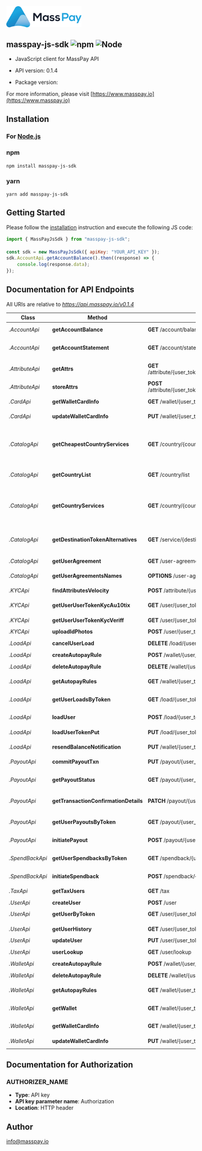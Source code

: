 <img src="./docs/logo.webp" width="200" />

## masspay-js-sdk ![npm](https://img.shields.io/npm/v/masspay-js-sdk) ![Node](https://img.shields.io/badge/node->=%2012-blue)

 - JavaScript client for 
MassPay API

- API version: 0.1.4
- Package version: 

For more information, please visit [https://www.masspay.io](https://www.masspay.io)

## Installation

### For [Node.js](https://nodejs.org/)

### npm

```shell
npm install masspay-js-sdk
```

### yarn

```shell
yarn add masspay-js-sdk
```

## Getting Started

Please follow the [installation](#installation) instruction and execute the following JS code:

```javascript
import { MassPayJsSdk } from "masspay-js-sdk";

const sdk = new MassPayJsSdk({ apiKey: "YOUR_API_KEY" });
sdk.AccountApi.getAccountBalance().then((response) => {
    console.log(response.data);
});
```

## Documentation for API Endpoints

All URIs are relative to *https://api.masspay.io/v0.1.4*

Class | Method | HTTP request | Description
------------ | ------------- | ------------- | -------------
*.AccountApi* | **getAccountBalance** | **GET** /account/balance | Get current available balance
*.AccountApi* | **getAccountStatement** | **GET** /account/statement | Get certified account statement
*.AttributeApi* | **getAttrs** | **GET** /attribute/{user_token}/{destination_token}/{currency} | Get user attributes for destination_token
*.AttributeApi* | **storeAttrs** | **POST** /attribute/{user_token}/{destination_token}/{currency} | Store user attributes
*.CardApi* | **getWalletCardInfo** | **GET** /wallet/{user_token}/{wallet_token}/card | Get MassPay Card Information
*.CardApi* | **updateWalletCardInfo** | **PUT** /wallet/{user_token}/{wallet_token}/card | Update MassPay Card Information
*.CatalogApi* | **getCheapestCountryServices** | **GET** /country/{country_code}/cheapest | Gets a list of Companies and their cheapest service offerings for the given country code.
*.CatalogApi* | **getCountryList** | **GET** /country/list | Gets a list of countries where services offered.
*.CatalogApi* | **getCountryServices** | **GET** /country/{country_code} | Gets a list of Companies and their service offerings for the given country code.
*.CatalogApi* | **getDestinationTokenAlternatives** | **GET** /service/{destination_token}/alternatives | Returns list of alternative service to a provided service
*.CatalogApi* | **getUserAgreement** | **GET** /user-agreements | Get User Agreement
*.CatalogApi* | **getUserAgreementsNames** | **OPTIONS** /user-agreements | Get Available User Agreements
*.KYCApi* | **findAttributesVelocity** | **POST** /attribute/{user_token}/velocity | Attributes velocity check
*.KYCApi* | **getUserUserTokenKycAu10tix** | **GET** /user/{user_token}/kyc/au10tix | Get an Au10tix session link
*.KYCApi* | **getUserUserTokenKycVeriff** | **GET** /user/{user_token}/kyc/veriff | Get a Veriff session link
*.KYCApi* | **uploadIdPhotos** | **POST** /user/{user_token}/kyc/id | Upload ID Photos
*.LoadApi* | **cancelUserLoad** | **DELETE** /load/{user_token} | Reverse a user load
*.LoadApi* | **createAutopayRule** | **POST** /wallet/{user_token}/{wallet_token}/autopay | Add autopay rule
*.LoadApi* | **deleteAutopayRule** | **DELETE** /wallet/{user_token}/{wallet_token}/autopay | Delete autopay rule
*.LoadApi* | **getAutopayRules** | **GET** /wallet/{user_token}/{wallet_token}/autopay | Get all autopay rules
*.LoadApi* | **getUserLoadsByToken** | **GET** /load/{user_token} | Get history of loads by user token
*.LoadApi* | **loadUser** | **POST** /load/{user_token} | Initiate a load transaction
*.LoadApi* | **loadUserTokenPut** | **PUT** /load/{user_token} | Resend Load Notification
*.LoadApi* | **resendBalanceNotification** | **PUT** /wallet/{user_token} | Resend Balance Notification
*.PayoutApi* | **commitPayoutTxn** | **PUT** /payout/{user_token}/{payout_token} | Commit payout transaction
*.PayoutApi* | **getPayoutStatus** | **GET** /payout/{user_token}/{payout_token} | Get status of a payout by payout token
*.PayoutApi* | **getTransactionConfirmationDetails** | **PATCH** /payout/{user_token}/{payout_token} | Get transaction confirmation details
*.PayoutApi* | **getUserPayoutsByToken** | **GET** /payout/{user_token} | Get history of payouts by user token
*.PayoutApi* | **initiatePayout** | **POST** /payout/{user_token} | Initiate a payout transaction
*.SpendBackApi* | **getUserSpendbacksByToken** | **GET** /spendback/{user_token} | Get history of spend backs by user token
*.SpendBackApi* | **initiateSpendback** | **POST** /spendback/{user_token} | Initiate a spend back transaction
*.TaxApi* | **getTaxUsers** | **GET** /tax | Get List Of Users Annual Balance
*.UserApi* | **createUser** | **POST** /user | Create a user
*.UserApi* | **getUserByToken** | **GET** /user/{user_token} | Get user by user token
*.UserApi* | **getUserHistory** | **GET** /user/{user_token}/history | Transactions history
*.UserApi* | **updateUser** | **PUT** /user/{user_token} | Updated user
*.UserApi* | **userLookup** | **GET** /user/lookup | Lookup an existing user
*.WalletApi* | **createAutopayRule** | **POST** /wallet/{user_token}/{wallet_token}/autopay | Add autopay rule
*.WalletApi* | **deleteAutopayRule** | **DELETE** /wallet/{user_token}/{wallet_token}/autopay | Delete autopay rule
*.WalletApi* | **getAutopayRules** | **GET** /wallet/{user_token}/{wallet_token}/autopay | Get all autopay rules
*.WalletApi* | **getWallet** | **GET** /wallet/{user_token} | Retrieve all available wallets for a user
*.WalletApi* | **getWalletCardInfo** | **GET** /wallet/{user_token}/{wallet_token}/card | Get MassPay Card Information
*.WalletApi* | **updateWalletCardInfo** | **PUT** /wallet/{user_token}/{wallet_token}/card | Update MassPay Card Information


## Documentation for Authorization




### AUTHORIZER_NAME

- **Type**: API key
- **API key parameter name**: Authorization
- **Location**: HTTP header


## Author

info@masspay.io

